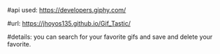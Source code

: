 #api used:
https://developers.giphy.com/

#url:
https://jhoyos135.github.io/Gif_Tastic/

#details:
you can search for your favorite gifs and save and delete your favorite.